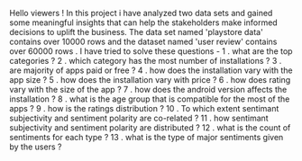 Hello viewers ! 
In this project i have analyzed two data sets and gained some meaningful insights that can help the stakeholders make informed decisions to uplift the business.
The data set named 'playstore data' contains over 10000 rows and the dataset named 'user review' contains over 60000 rows . 
I have tried to solve these questions - 
   1 . what are the top categories ?
   2 . which category has the most number of installations ?
   3 . are majority of apps paid or free ?
   4 . how does the installation vary with the app size ?
   5 . how does the installation vary with price ?
   6 . how does rating vary with the size of the app ?
   7 . how does the android version affects the installation ?
   8 . what is the age group that is compatible for the most of the apps ?
   9 . how is the ratings distribution ?
   10 . To which extent sentimant subjectivity and sentiment polarity are co-related ?
   11 . how sentimant subjectivity and sentiment polarity are distributed ?
   12 . what is the count of sentiments for each type ?
   13 . what is the type of major sentiments given by the users ?
